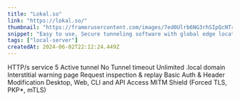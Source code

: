```yaml
---
title: "Lokal.so"
link: "https://lokal.so/"
thumbnail: "https://framerusercontent.com/images/7ed0Ulrb6NG3rhSIpQcNTrmDOlA.png"
snippet: "Easy to use, Secure tunneling software with global edge locations. Access local servers remotely from anywhere with TCP/UDP and GUI support, protected by Cloudflare."
tags: ["local-server"]
createdAt: 2024-06-02T22:12:24.449Z
---
```

HTTP/s service
5 Active tunnel
No Tunnel timeout
Unlimited .local domain
Interstitial warning page
Request inspection & replay
Basic Auth & Header Modification
Desktop, Web, CLI and API Access
MITM Shield (Forced TLS, PKP*, mTLS)
